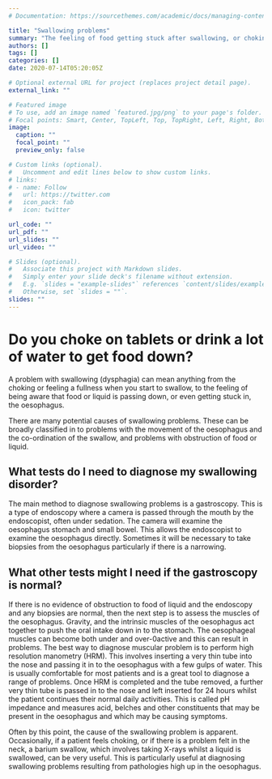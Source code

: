 ```yaml
---
# Documentation: https://sourcethemes.com/academic/docs/managing-content/

title: "Swallowing problems"
summary: "The feeling of food getting stuck after swallowing, or choking can be due to a number of different problems from obstructions, to weak or even overactive oesophageal muscles"
authors: []
tags: []
categories: []
date: 2020-07-14T05:20:05Z

# Optional external URL for project (replaces project detail page).
external_link: ""

# Featured image
# To use, add an image named `featured.jpg/png` to your page's folder.
# Focal points: Smart, Center, TopLeft, Top, TopRight, Left, Right, BottomLeft, Bottom, BottomRight.
image:
  caption: ""
  focal_point: ""
  preview_only: false

# Custom links (optional).
#   Uncomment and edit lines below to show custom links.
# links:
# - name: Follow
#   url: https://twitter.com
#   icon_pack: fab
#   icon: twitter

url_code: ""
url_pdf: ""
url_slides: ""
url_video: ""

# Slides (optional).
#   Associate this project with Markdown slides.
#   Simply enter your slide deck's filename without extension.
#   E.g. `slides = "example-slides"` references `content/slides/example-slides.md`.
#   Otherwise, set `slides = ""`.
slides: ""
---
```


# Do you choke on tablets or drink a lot of water to get food down?

A problem with swallowing (dysphagia) can mean anything from the choking or feeling a fullness when you start to swallow, to the feeling of being aware that food or liquid is passing down, or even getting stuck in, the oesophagus.
 
There are many potential causes of swallowing problems. These can be broadly classified in to problems with the movement of the oesophagus and the co-ordination of the swallow, and problems with obstruction of food or liquid.
 
## What tests do I need to diagnose my swallowing disorder?
 
The main method to diagnose swallowing problems is a gastroscopy. This is a type of endoscopy where a camera is passed through the mouth by the endoscopist, often under sedation. The camera will examine the oesophagus stomach and small bowel. This allows the endoscopist to examine the oesophagus directly. Sometimes it will be necessary to take biopsies from the oesophagus particularly if there is a narrowing.
 
## What other tests might I need if the gastroscopy is normal?
 
If there is no evidence of obstruction to food of liquid and the endoscopy and any biopsies are normal, then the next step is to assess the muscles of the oesophagus. Gravity, and the intrinsic muscles of the oesophagus act together to push the oral intake down in to the stomach. The oesophageal muscles can become both under and over-0active and this can result in problems.
The best way to diagnose muscular problem is to perform high resolution manometry (HRM). This involves inserting a very thin tube into the nose and passing it in to the oesophagus with a few gulps of water. This is usually comfortable for most patients and is a great tool to diagnose a range of problems. Once HRM is completed and the tube removed, a further very thin tube is passed in to the nose and left inserted for 24 hours whilst the patient continues their normal daily activities. This is called pH impedance and measures acid, belches and other constituents that may be present in the oesophagus and which may be causing symptoms.
 
 
Often by this point, the cause of the swallowing problem is apparent. Occasionally, if a patient feels choking, or if there is a problem felt in the neck, a barium swallow, which involves taking X-rays whilst a liquid is swallowed, can be very useful. This is particularly useful at diagnosing swallowing problems resulting from pathologies high up in the oesophagus.

